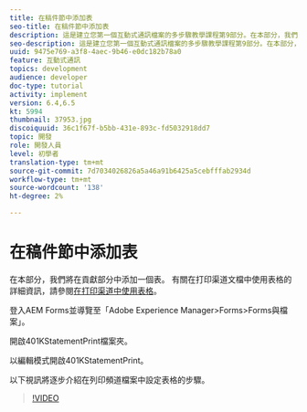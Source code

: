 ```yaml
---
title: 在稿件節中添加表
seo-title: 在稿件節中添加表
description: 這是建立您第一個互動式通訊檔案的多步驟教學課程第9部分。在本部分，我們將新增表格至貢獻區段。
seo-description: 這是建立您第一個互動式通訊檔案的多步驟教學課程第9部分。在本部分，我們將新增表格至貢獻區段。
uuid: 9475e769-a3f8-4aec-9b46-e0dc182b78a0
feature: 互動式通訊
topics: development
audience: developer
doc-type: tutorial
activity: implement
version: 6.4,6.5
kt: 5994
thumbnail: 37953.jpg
discoiquuid: 36c1f67f-b5bb-431e-893c-fd5032918dd7
topic: 開發
role: 開發人員
level: 初學者
translation-type: tm+mt
source-git-commit: 7d7034026826a5a46a91b6425a5cebfffab2934d
workflow-type: tm+mt
source-wordcount: '138'
ht-degree: 2%

---
```



# 在稿件節中添加表

在本部分，我們將在貢獻部分中添加一個表。
有關在打印渠道文檔中使用表格的詳細資訊，請參閱[在打印渠道中使用表格](/help/forms/interactive-communications/table-in-print-channel-documents-video-use.md)。

登入AEM Forms並導覽至「Adobe Experience Manager>Forms>Forms與檔案」。

開啟401KStatementPrint檔案夾。

以編輯模式開啟401KStatementPrint。

以下視訊將逐步介紹在列印頻道檔案中設定表格的步驟。

>[!VIDEO](https://video.tv.adobe.com/v/22387t1?quality=9&learn=on)

